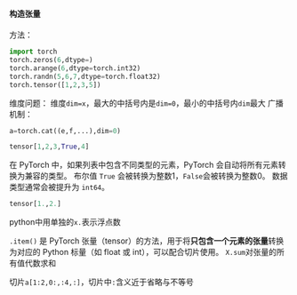 #### 构造张量
方法：
```python
import torch
torch.zeros(6,dtype=)
torch.arange(6,dtype=torch.int32)
torch.randn(5,6,7,dtype=torch.float32)
torch.tensor([1,2,3,5])
```
维度问题：
维度`dim=x`，最大的中括号内是`dim=0`，最小的中括号内`dim`最大
广播机制：
```python
a=torch.cat((e,f,...),dim=0)
```

```python
tensor[1,2,3,True,4]
```
在 PyTorch 中，如果列表中包含不同类型的元素，PyTorch 会自动将所有元素转换为兼容的类型。
布尔值 `True` 会被转换为整数1，`False`会被转换为整数0。
数据类型通常会被提升为 `int64`。
```python
tensor[1.,2.]
```
python中用单独的`x.`表示浮点数

`.item()` 是 PyTorch 张量（tensor）的方法，用于将**只包含一个元素的张量**转换为对应的 Python 标量（如 float 或 int），可以配合切片使用。
`X.sum`对张量的所有值代数求和

切片`a[1:2,0:,:4,:]`，切片中`:`含义近于省略与不等号

